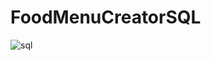 # FoodMenuCreatorSQL

![sql](https://github.com/cugo15/FoodMenuCreatorSQL/assets/70814057/ed920715-fdf2-4d45-b03e-79e1dd75e491)
